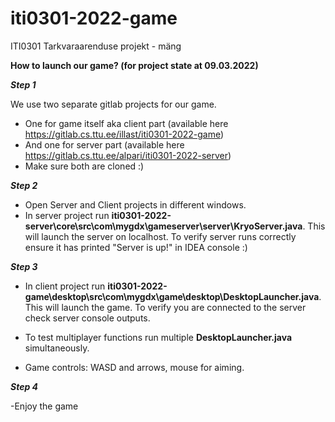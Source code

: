 # iti0301-2022-game

ITI0301 Tarkvaraarenduse projekt - mäng


**How to launch our game? (for project state at 09.03.2022)**

**_Step 1_**

We use two separate gitlab projects for our game.
- One for game itself aka client part (available here https://gitlab.cs.ttu.ee/illast/iti0301-2022-game)
- And one for server part (available here https://gitlab.cs.ttu.ee/alpari/iti0301-2022-server)
- Make sure both are cloned :)

**_Step 2_**
- Open Server and Client projects in different windows.
- In server project run **iti0301-2022-server\core\src\com\mygdx\gameserver\server\KryoServer.java**.
This will launch the server on localhost. 
To verify server runs correctly ensure it has printed "Server is up!" in IDEA console :)

**_Step 3_**
- In client project run **iti0301-2022-game\desktop\src\com\mygdx\game\desktop\DesktopLauncher.java**.
This will launch the game.
To verify you are connected to the server check server console outputs.

- To test multiplayer functions run multiple **DesktopLauncher.java** simultaneously.

- Game controls: WASD and arrows, mouse for aiming.

**_Step 4_**

-Enjoy the game
